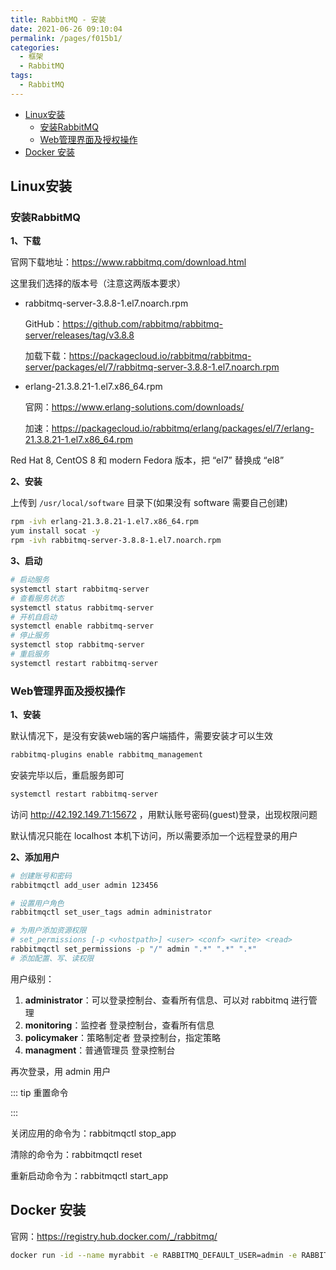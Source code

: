 ```yaml
---
title: RabbitMQ - 安装
date: 2021-06-26 09:10:04
permalink: /pages/f015b1/
categories: 
  - 框架
  - RabbitMQ
tags: 
  - RabbitMQ
---
```


<!-- START doctoc generated TOC please keep comment here to allow auto update -->
<!-- DON'T EDIT THIS SECTION, INSTEAD RE-RUN doctoc TO UPDATE -->


- [Linux安装](#linux%E5%AE%89%E8%A3%85)
  - [安装RabbitMQ](#%E5%AE%89%E8%A3%85rabbitmq)
  - [Web管理界面及授权操作](#web%E7%AE%A1%E7%90%86%E7%95%8C%E9%9D%A2%E5%8F%8A%E6%8E%88%E6%9D%83%E6%93%8D%E4%BD%9C)
- [Docker 安装](#docker-%E5%AE%89%E8%A3%85)

<!-- END doctoc generated TOC please keep comment here to allow auto update -->

## Linux安装

### 安装RabbitMQ

**1、下载**

官网下载地址：<https://www.rabbitmq.com/download.html>

这里我们选择的版本号（注意这两版本要求）

- rabbitmq-server-3.8.8-1.el7.noarch.rpm

  GitHub：<https://github.com/rabbitmq/rabbitmq-server/releases/tag/v3.8.8>

  加载下载：<https://packagecloud.io/rabbitmq/rabbitmq-server/packages/el/7/rabbitmq-server-3.8.8-1.el7.noarch.rpm>

- erlang-21.3.8.21-1.el7.x86_64.rpm

  官网：https://www.erlang-solutions.com/downloads/

  加速：<https://packagecloud.io/rabbitmq/erlang/packages/el/7/erlang-21.3.8.21-1.el7.x86_64.rpm>



Red Hat 8, CentOS 8 和 modern Fedora 版本，把 “el7” 替换成 “el8”

**2、安装**

上传到 `/usr/local/software` 目录下(如果没有 software 需要自己创建)

```sh
rpm -ivh erlang-21.3.8.21-1.el7.x86_64.rpm
yum install socat -y
rpm -ivh rabbitmq-server-3.8.8-1.el7.noarch.rpm
```

**3、启动**



```sh
# 启动服务
systemctl start rabbitmq-server
# 查看服务状态
systemctl status rabbitmq-server
# 开机自启动
systemctl enable rabbitmq-server
# 停止服务
systemctl stop rabbitmq-server
# 重启服务
systemctl restart rabbitmq-server
```

### Web管理界面及授权操作

**1、安装**

默认情况下，是没有安装web端的客户端插件，需要安装才可以生效

```sh
rabbitmq-plugins enable rabbitmq_management
```

安装完毕以后，重启服务即可

```sh
systemctl restart rabbitmq-server
```

访问 http://42.192.149.71:15672 ，用默认账号密码(guest)登录，出现权限问题

默认情况只能在 localhost 本机下访问，所以需要添加一个远程登录的用户

**2、添加用户**



```sh
# 创建账号和密码
rabbitmqctl add_user admin 123456

# 设置用户角色
rabbitmqctl set_user_tags admin administrator

# 为用户添加资源权限
# set_permissions [-p <vhostpath>] <user> <conf> <write> <read>
rabbitmqctl set_permissions -p "/" admin ".*" ".*" ".*"
# 添加配置、写、读权限
```



用户级别：

1. **administrator**：可以登录控制台、查看所有信息、可以对 rabbitmq 进行管理
2. **monitoring**：监控者 登录控制台，查看所有信息
3. **policymaker**：策略制定者 登录控制台，指定策略
4. **managment**：普通管理员 登录控制台



再次登录，用 admin 用户



::: tip 重置命令

:::

关闭应用的命令为：rabbitmqctl stop_app

清除的命令为：rabbitmqctl reset

重新启动命令为：rabbitmqctl start_app



## Docker 安装

官网：<https://registry.hub.docker.com/_/rabbitmq/>



```sh
docker run -id --name myrabbit -e RABBITMQ_DEFAULT_USER=admin -e RABBITMQ_DEFAULT_PASS=123456 -p 15672:15672 rabbitmq:3-management
```

